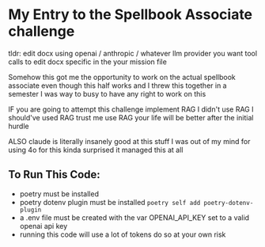 # My Entry to the Spellbook Associate challenge

tldr: edit docx using openai / anthropic / whatever llm provider you want tool calls to edit docx specific in the your mission file

Somehow this got me the opportunity to work on the actual spellbook associate even though this half works and I threw this together in a semester I was way to busy to have any right to work on this

IF you are going to attempt this challenge implement RAG I didn't use RAG I should've used RAG trust me use RAG your life will be better after the initial hurdle

ALSO claude is literally insanely good at this stuff I was out of my mind for using 4o for this kinda surprised it managed this at all

## To Run This Code:

- poetry must be installed
- poetry dotenv plugin must be installed ```poetry self add poetry-dotenv-plugin```
- a .env file must be created with the var OPENAI_API_KEY set to a valid openai api key
- running this code will use a lot of tokens do so at your own risk
